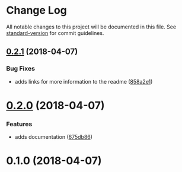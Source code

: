 # Change Log

All notable changes to this project will be documented in this file. See [standard-version](https://github.com/conventional-changelog/standard-version) for commit guidelines.

<a name="0.2.1"></a>
## [0.2.1](https://github.com/jasonsites/nsk-remote-debug/compare/v0.2.0...v0.2.1) (2018-04-07)


### Bug Fixes

* adds links for more information to the readme ([858a2e1](https://github.com/jasonsites/nsk-remote-debug/commit/858a2e1))



<a name="0.2.0"></a>
# [0.2.0](https://github.com/jasonsites/nsk-remote-debug/compare/v0.1.0...v0.2.0) (2018-04-07)


### Features

* adds documentation ([675db86](https://github.com/jasonsites/nsk-remote-debug/commit/675db86))



<a name="0.1.0"></a>
# 0.1.0 (2018-04-07)
